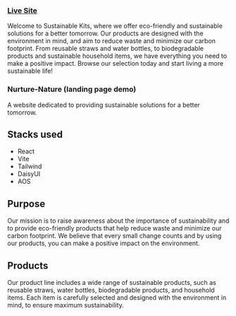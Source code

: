 ### [Live Site](https://nurture-nature.vercel.app/)

Welcome to Sustainable Kits, where we offer eco-friendly and sustainable solutions for a better tomorrow. Our products are designed with the environment in mind, and aim to reduce waste and minimize our carbon footprint. From reusable straws and water bottles, to biodegradable products and sustainable household items, we have everything you need to make a positive impact. Browse our selection today and start living a more sustainable life!

### Nurture-Nature (landing page demo)

A website dedicated to providing sustainable solutions for a better tomorrow.

## Stacks used

- React
- Vite
- Tailwind
- DaisyUI
- AOS

## Purpose

Our mission is to raise awareness about the importance of sustainability and to provide eco-friendly products that help reduce waste and minimize our carbon footprint. We believe that every small change counts and by using our products, you can make a positive impact on the environment.

## Products

Our product line includes a wide range of sustainable products, such as reusable straws, water bottles, biodegradable products, and household items. Each item is carefully selected and designed with the environment in mind, to ensure maximum sustainability.
